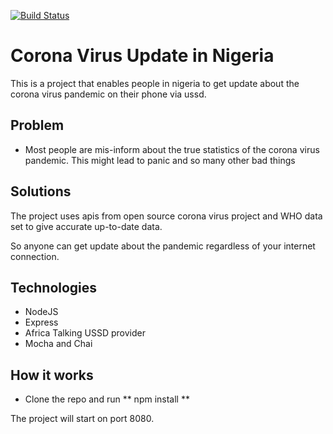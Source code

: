 [![Build Status](https://travis-ci.org/samicey/Corona-USSD-update.svg?branch=master)](https://travis-ci.org/samicey/Corona-USSD-update)

# Corona Virus Update in Nigeria

This is a project that enables people in nigeria to get update about the corona virus pandemic on their phone via ussd.

## Problem 
- Most people are mis-inform about the true statistics of the corona virus pandemic. This might lead to panic and so many other bad things

## Solutions
 The project uses apis from open source corona virus project and WHO data set to give accurate up-to-date data.

 So anyone can get update about the pandemic regardless of your internet connection.

 ## Technologies
 - NodeJS
 - Express
 - Africa Talking USSD provider
 - Mocha and Chai

 ## How it works
 - Clone the repo and run ** npm install **

 The project will start on port 8080.

 
